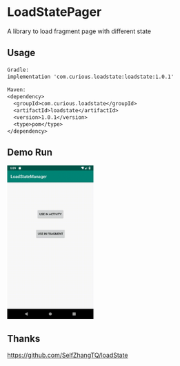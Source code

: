 # LoadStatePager
A library to load fragment page with different state

## Usage
```
Gradle:
implementation 'com.curious.loadstate:loadstate:1.0.1'
```

```
Maven:
<dependency>
  <groupId>com.curious.loadstate</groupId>
  <artifactId>loadstate</artifactId>
  <version>1.0.1</version>
  <type>pom</type>
</dependency>
```

## Demo Run
<img src="https://github.com/GvcZhang/LoadStateManager/blob/master/ScreenCapture/demo.gif" width="200px"/>

## Thanks
https://github.com/SelfZhangTQ/loadState
